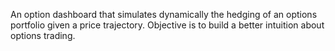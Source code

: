 An option dashboard that simulates dynamically the hedging of an options portfolio given a price trajectory. Objective is to build a better intuition about options trading.
